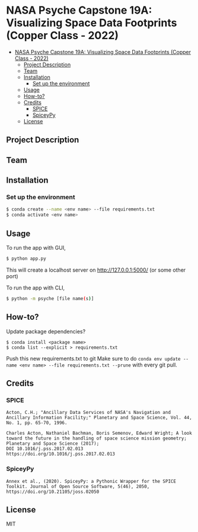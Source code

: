 # NASA Psyche Capstone 19A: Visualizing Space Data Footprints (Copper Class - 2022)

- [NASA Psyche Capstone 19A: Visualizing Space Data Footprints (Copper Class - 2022)](#nasa-psyche-capstone-19a-visualizing-space-data-footprints-copper-class---2022)
  - [Project Description](#project-description)
  - [Team](#team)
  - [Installation](#installation)
    - [Set up the environment](#set-up-the-environment)
  - [Usage](#usage)
  - [How-to?](#how-to)
  - [Credits](#credits)
    - [SPICE](#spice)
    - [SpiceyPy](#spiceypy)
  - [License](#license)

## Project Description
## Team
## Installation

### Set up the environment

``` bash
$ conda create --name <env name> --file requirements.txt
$ conda activate <env name>
```

## Usage

To run the app with GUI,
``` bash
$ python app.py
```
This will create a localhost server on http://127.0.0.1:5000/ (or some other port)

To run the app with CLI,
```bash
$ python -m psyche [file name(s)]
```

## How-to?

Update package dependencies?
```
$ conda install <package name>
$ conda list --explicit > requirements.txt
```
Push this new requirements.txt to git
Make sure to do `conda env update --name <env name> --file requirements.txt --prune` with every git pull.

## Credits

### SPICE

    Acton, C.H.; "Ancillary Data Services of NASA's Navigation and Ancillary Information Facility;" Planetary and Space Science, Vol. 44, No. 1, pp. 65-70, 1996.

    Charles Acton, Nathaniel Bachman, Boris Semenov, Edward Wright; A look toward the future in the handling of space science mission geometry; Planetary and Space Science (2017);
    DOI 10.1016/j.pss.2017.02.013
    https://doi.org/10.1016/j.pss.2017.02.013 

### SpiceyPy

    Annex et al., (2020). SpiceyPy: a Pythonic Wrapper for the SPICE Toolkit. Journal of Open Source Software, 5(46), 2050, https://doi.org/10.21105/joss.02050

## License

MIT
